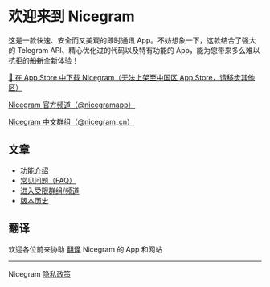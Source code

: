 # 欢迎来到 Nicegram

这是一款快速、安全而又美观的即时通讯 App。不妨想象一下，这款结合了强大的 Telegram API、精心优化过的代码以及特有功能的 App，能为您带来多么难以抗拒的<del>船新</del>全新体验！


<a href="https://itunes.apple.com/app/id1457369322" target="_blank">📱 在 App Store 中下载 Nicegram（无法上架至中国区 App Store，请移步其他区）</a>

<a href="https://t.me/nicegramapp" target="_blank">Nicegram 官方频道（@nicegramapp）</a>

<a href="https://t.me/nicegram_cn" target="_blank">Nicegram 中文群组（@nicegram_cn）</a>


## 文章
- [功能介绍](/cn/features)
- [常见问题（FAQ）](/cn/faq)
- [进入受限群组/频道](/cn/unblock)
- [版本历史](/cn/changelog)

## 翻译
欢迎各位前来协助 [翻译](/translate) Nicegram 的 App 和网站

---

Nicegram <a href="privacy-policy" target="_blank">隐私政策</a>
